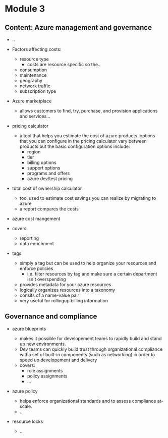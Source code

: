 # Module 3

## Content: Azure management and governance

* ..

* Factors affecting costs:
  * resource type
    * costs are resource specific so the..
  * consumption
  * maintenance
  * geography
  * network traffic
  * subscription type

* Azure marketplace
  * allows customers to find, try, purchase, and provision applications and services...

* pricing calculator
  * a tool that helps you estimate the cost of azure products. options that you can configure in the pricing calculator vary between products but the basic configuration options include:
    * region
    * tier
    * billing options
    * support options
    * programs and offers
    * azure dev/test pricing

* total cost of ownership calculator
  * tool used to estimate cost savings you can realize by migrating to azure
  * a report compares the costs

* azure cost mangement
* covers:
  * reporting
  * data enrichment

* tags
  * simply a tag but can be used to help organize your resources and enforce policies
    * i.e. filter resources by tag and make sure a certain department isn't overspending
  * provides metadata for your azure resources
  * logically organizes resources into a taxonomy
  * consits of a name-value pair
  * very useful for rollingup billing information

## Governance and compliance

* azure blueprints
  * makes it possible for developement teams to rapidly build and stand up new environments.
  * Dev teams can quickly build trust through organizational compliance witha set of built-in components (such as networking) in order to speed up developement and delivery
  * covers:
    * role assignments
    * policy assignments
    * ...

* azure policy
  * helps enforce organizational standards and to assess compliance at-scale.
  * ...

* resource locks
  * ..
